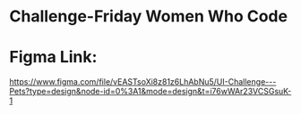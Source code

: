 # Challenge-Friday Women Who Code
 # Figma Link:
 https://www.figma.com/file/vEASTsoXi8z81z6LhAbNu5/UI-Challenge---Pets?type=design&node-id=0%3A1&mode=design&t=i76wWAr23VCSGsuK-1 

 
